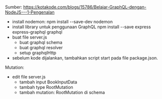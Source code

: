 Sumber:
https://kotakode.com/blogs/15786/Belajar-GraphQL-dengan-NodeJS---1-Pengenalan

- install nodemon:
    npm install --save-dev nodemon
- install library untuk penggunaan GraphQL
    npm install --save express express-graphql graphql
- buat file server.js
    - buat graphql schema
    - buat graphql resolver
    - setup graphqlHttp
- sebelum kode dijalankan, tambahkan script start pada file package.json.

Mutation:
- edit file server.js
    - tambah input BookInputData
    - tambah type RootMutation
    - tambah mutation: RootMutation di schema